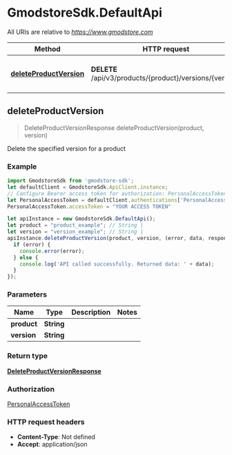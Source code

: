 # GmodstoreSdk.DefaultApi

All URIs are relative to *https://www.gmodstore.com*

Method | HTTP request | Description
------------- | ------------- | -------------
[**deleteProductVersion**](DefaultApi.md#deleteProductVersion) | **DELETE** /api/v3/products/{product}/versions/{version} | Delete the specified version for a product



## deleteProductVersion

> DeleteProductVersionResponse deleteProductVersion(product, version)

Delete the specified version for a product

### Example

```javascript
import GmodstoreSdk from 'gmodstore-sdk';
let defaultClient = GmodstoreSdk.ApiClient.instance;
// Configure Bearer access token for authorization: PersonalAccessToken
let PersonalAccessToken = defaultClient.authentications['PersonalAccessToken'];
PersonalAccessToken.accessToken = "YOUR ACCESS TOKEN"

let apiInstance = new GmodstoreSdk.DefaultApi();
let product = "product_example"; // String | 
let version = "version_example"; // String | 
apiInstance.deleteProductVersion(product, version, (error, data, response) => {
  if (error) {
    console.error(error);
  } else {
    console.log('API called successfully. Returned data: ' + data);
  }
});
```

### Parameters


Name | Type | Description  | Notes
------------- | ------------- | ------------- | -------------
 **product** | **String**|  | 
 **version** | **String**|  | 

### Return type

[**DeleteProductVersionResponse**](DeleteProductVersionResponse.md)

### Authorization

[PersonalAccessToken](../README.md#PersonalAccessToken)

### HTTP request headers

- **Content-Type**: Not defined
- **Accept**: application/json

